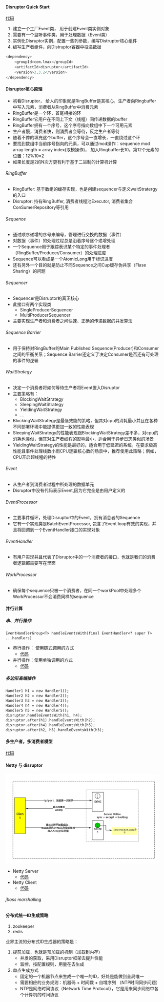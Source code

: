 

#### Disruptor Quick Start
[代码](https://github.com/xxg3053/learn-disruptor/blob/master/disruptor/src/main/java/com/kenfo/disruptor/quickstart/Main.java)
1. 建立一个工厂Event类， 用于创建Event类实例对象
2. 需要有一个监听事件类，用于处理数据（Event类）
3. 实例化Disruptor实例，配置一些列参数，编写Distruptor核心组件
4. 编写生产者组件，向Distruptor容器中投递数据

```sql
<dependency>
    <groupId>com.lmax</groupId>
    <artifactId>disruptor</artifactId>
    <version>3.3.2</version>
</dependency>
```

#### Disruptor核心原理
- 初看Disruptor， 给人的印象就是RingBuffer是其核心，生产者向Ringbuffer中写入元素，消费者从RingBuffer中消费元素
- RingBuffer是一个环，首尾相接的环
- RingBuffer它用户在不同上下文（线程）间传递数据的buffer   
- RingBuffer拥有一个序号，这个序号指向数组中下一个可用元素   
- 生产者慢，消费者快，则消费者会等待，反之生产者等待
- 随着不停的填充这个buffer，这个序号会一直增长，一直绕过这个环
- 要找到数组中当前序号指向的元素，可以通过mod操作：sequence mod array length = array index(取模操作)， 加入Ringbuffer长10，第12个元素的位置：12%10=2
- 如果长度是2的N次方更有利于基于二进制的计算机计算

###### RingBuffer
- RingBuffer: 基于数组的缓存实现，也是创建sequencer与定义waitStratergy的入口
- Disruptor: 持有RingBuffer, 消费者线程池Executor, 消费者集合ConSumerRepository等引用

###### Sequence
- 通过顺序递增的序号来编号，管理进行交换的数据（事件）
- 对数据（事件）的处理过程总是沿着序号逐个递增处理
- 一个Sequence用于跟踪表识某个特定的事件处理者（RingBuffer/Producer/Consumer）的处理进度
- Sequence可以看成是一个AtomicLong用于标识进度
- 还有另外一个目的就是防止不同Sequence之间Cup缓存伪共享（Flase Sharing）的问题

###### Sequencer
- Sequencer是Disruptor的真正核心
- 此接口有两个实现类
  - SingleProducerSequencer
  - MultiProducerSequencer
- 主要实现生产者和消费者之间快速、正确的传递数据的并发算法

###### Sequence Barrier
- 用于保持对RingBuffer的Main Published Sequence(Producer)和Consumer之间的平衡关系；Sequence Barrier还定义了决定Consumer是否还有可处理的事件的逻辑

###### WaitStrategy
- 决定一个消费者将如何等待生产者将Event置入Disruptor
- 主要策略有：
    - BlockingWaitStrategy
    - SleepingWaitStrategy
    - YieldingWaitStrategy
    - ...
- BlockingWaitStrategy是最低效能的策略，但其对cpu的消耗最小并且在各种不同部署环境中能提供更加一致的性能表现
- SleepingWaitStrategy的性能表现跟BlockingWaitStrategy差不多，对cpu的消耗也类似，但其对生产者线程的影响最小，适合用于异步日志类似的场景
- YieldingWaitStrategy的性能是最好的，适合用于低延迟的系统。在要求极高性能且事件处理线数小雨CPU逻辑核心数的场景中，推荐使用此策略；例如，CPU开启超线程的特性

###### Event
- 从生产者到消费者过程中所处理的数据单元
- Disruptor中没有代码表示Event,因为它完全是由用户定义的

###### EventProcessor
- 主要事件循环，处理Disruptor中的Event，拥有消息者的Sequence
- 它有一个实现类是BatchEventProcessor, 包含了Event loop有效的实现，并且将回调到一个EventHandler接口的实现对象


###### EventHandler
- 有用户实现并且代表了Disruptor中的一个消费者的接口，也就是我们的消费者逻辑都需要写在里面

###### WorkProcessor
- 确保每个sequence只被一个消费者，在同一个workPool中处理多个WorkProcessor不会消费同样的sequence



#### 并行计算
##### 串、并行操作
```
EventHandlerGroup<T> handleEventsWith(final EventHandler<? super T> ...handlers)
```
- 串行操作： 使用链式调用的方式
    - [代码](https://github.com/xxg3053/learn-disruptor/blob/master/disruptor/src/main/java/com/kenfo/disruptor/high/chain/Main.java)
- 并行操作：使用单独调用的方式
    - [代码](https://github.com/xxg3053/learn-disruptor/blob/master/disruptor/src/main/java/com/kenfo/disruptor/high/chain/Main.java)

##### 多边形高端操作
```
Handler1 h1 = new Handler1();
Handler2 h2 = new Handler2();
Handler3 h3 = new Handler3();
Handler4 h4 = new Handler4();
Handler5 h5 = new Handler5();
disruptor.handleEventsWith(h1, h4);
disruptor.after(h1).handleEventsWith(h2);
disruptor.after(h4).handleEventsWith(h5);
disruptor.after(h2, h5).handleEventsWith(h3);

```

#### 多生产者，多消费者模型
[代码](https://github.com/xxg3053/learn-disruptor/blob/master/disruptor/src/main/java/com/kenfo/disruptor/high/multil/Main.java)


#### Netty 与 disruptor
![tcp三次握手](https://raw.githubusercontent.com/xxg3053/learn-disruptor/master/TCP%E4%B8%89%E6%AC%A1%E6%8F%A1%E6%89%8B.png)
- Netty Server
    - [代码](https://github.com/xxg3053/learn-disruptor/blob/master/disruptor-netty-server/src/main/java/com/kenfo/server/NettyServer.java)
- Netty Client
    - [代码](https://github.com/xxg3053/learn-disruptor/blob/master/disruptor-netty-client/src/main/java/com/kenfo/client/NettyClient.java)


###### jboss marshalling


#### 分布式统一ID生成策略
1. zookeeper
2. redis

业界主流的分布式ID生成器的策略是：   
1. 提前加载，也就是预加载的机制（加载到内存）
    - 并发的获取，采用Disruptor框架去提升性能
    - 监控，按配置规则，用量在去生成
2. 单点生成方式
    - 固定的一个机器节点来生成一个唯一的ID，好处是能做到全局唯一
    - 需要相应的业务规则：机器码 + 时间戳 + 自增序列 （NTP时间同步问题）
    - NTP是网络时间协议（Network Time Protocol），它是用来同步网络中各个计算机的时间协议
    
